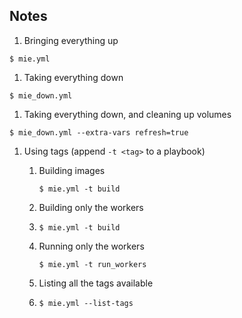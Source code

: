 ## Notes

1. Bringing everything up

```
$ mie.yml
```
1. Taking everything down

```
$ mie_down.yml

```
1. Taking everything down, and cleaning up volumes

```
$ mie_down.yml --extra-vars refresh=true
```
1. Using tags (append `-t <tag>` to a playbook)
	1. Building images

		```
		$ mie.yml -t build
		```
	1. Building only the workers
	2. 
		```
		$ mie.yml -t build
		```
	1. Running only the workers
	
		```
		$ mie.yml -t run_workers
		```
	1. Listing all the tags available
	2. 
		```
		$ mie.yml --list-tags
		```